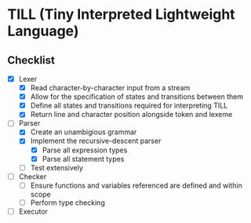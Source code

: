 # TILL (Tiny Interpreted Lightweight Language)

## Checklist

* [x] Lexer
  * [x] Read character-by-character input from a stream
  * [x] Allow for the specification of states and transitions between them
  * [x] Define all states and transitions required for interpreting TILL
  * [x] Return line and character position alongside token and lexeme
* [ ] Parser
  * [x] Create an unambigious grammar
  * [x] Implement the recursive-descent parser
    * [x] Parse all expression types
    * [x] Parse all statement types
  * [ ] Test extensively
* [ ] Checker
  * [ ] Ensure functions and variables referenced are defined and within scope
  * [ ] Perform type checking
* [ ] Executor
